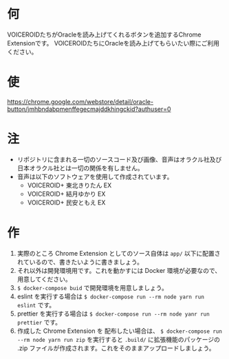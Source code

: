 # 何
VOICEROIDたちがOracleを読み上げてくれるボタンを追加するChrome Extensionです。
VOICEROIDたちにOracleを読み上げてもらいたい際にご利用ください。

# 使
https://chrome.google.com/webstore/detail/oracle-button/jmhbndabpmenffegecmajddkhingckid?authuser=0

# 注
- リポジトリに含まれる一切のソースコード及び画像、音声はオラクル社及び日本オラクル社とは一切の関係を有しません。
- 音声は以下のソフトウェアを使用して作成されています。
  - VOICEROID+ 東北きりたん EX
  - VOICEROID+ 結月ゆかり EX
  - VOICEROID+ 民安ともえ EX

# 作
1. 実際のところ Chrome Extension としてのソース自体は `app/` 以下に配置されているので、書きたいように書きましょう。
2. それ以外は開発環境用です。これを動かすには Docker 環境が必要なので、用意してください。
3. `$ docker-compose buid` で開発環境を用意しましょう。
4. eslint を実行する場合は `$ docker-compose run --rm node yarn run eslint` です。
5. prettier を実行する場合は `$ docker-compose run --rm node yanr run prettier` です。
6. 作成した Chrome Extension を 配布したい場合は、 `$ docker-compose run --rm node yarn run zip` を実行すると `.build/` に拡張機能のパッケージの .zip ファイルが作成されます。これをそのままアップロードしましょう。
